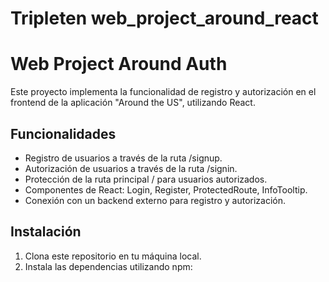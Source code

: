 # Tripleten web_project_around_react
# Web Project Around Auth

Este proyecto implementa la funcionalidad de registro y autorización en el frontend de la aplicación "Around the US", utilizando React.

## Funcionalidades

- Registro de usuarios a través de la ruta /signup.
- Autorización de usuarios a través de la ruta /signin.
- Protección de la ruta principal / para usuarios autorizados.
- Componentes de React: Login, Register, ProtectedRoute, InfoTooltip.
- Conexión con un backend externo para registro y autorización.

## Instalación

1. Clona este repositorio en tu máquina local.
2. Instala las dependencias utilizando npm:


